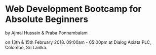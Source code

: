# Web Development Bootcamp for Absolute Beginners

by Ajmal Hussain & Praba Ponnambalam

on 13th & 15th February 2018. 09:00am - 05:00pm at Dialog Axiata PLC, Colombo, Sri Lanlka.

